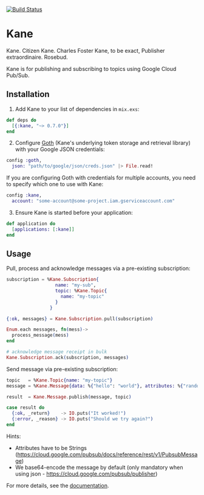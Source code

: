[![Build Status](https://travis-ci.org/peburrows/kane.svg?branch=master)](https://travis-ci.org/peburrows/kane)

# Kane

Kane. Citizen Kane. Charles Foster Kane, to be exact, Publisher extraordinaire. Rosebud.

Kane is for publishing and subscribing to topics using Google Cloud Pub/Sub.

## Installation

1. Add Kane to your list of dependencies in `mix.exs`:

```elixir
def deps do
  [{:kane, "~> 0.7.0"}]
end
```

2. Configure [Goth](https://github.com/peburrows/goth) (Kane's underlying token storage and retrieval library) with your Google JSON credentials:

```elixir
config :goth,
  json: "path/to/google/json/creds.json" |> File.read!
```

If you are configuring Goth with credentials for multiple accounts, you need to specify which one to use with Kane:

```elixir
config :kane,
  account: "some-account@some-project.iam.gserviceaccount.com"
```

3. Ensure Kane is started before your application:

```elixir
def application do
  [applications: [:kane]]
end
```

## Usage

Pull, process and acknowledge messages via a pre-existing subscription:

```elixir
subscription = %Kane.Subscription{
                  name: "my-sub",
                  topic: %Kane.Topic{
                    name: "my-topic"
                  }
                }

{:ok, messages} = Kane.Subscription.pull(subscription)

Enum.each messages, fn(mess)->
  process_message(mess)
end

# acknowledge message receipt in bulk
Kane.Subscription.ack(subscription, messages)
```

Send message via pre-existing subscription:

```elixir
topic   = %Kane.Topic{name: "my-topic"}
message = %Kane.Message{data: %{"hello": "world"}, attributes: %{"random" => "attr"}}

result  = Kane.Message.publish(message, topic)

case result do
  {:ok, _return}    -> IO.puts("It worked!")
  {:error, _reason} -> IO.puts("Should we try again?")
end
```

Hints:

- Attributes have to be Strings (https://cloud.google.com/pubsub/docs/reference/rest/v1/PubsubMessage)
- We base64-encode the message by default (only mandatory when using json - https://cloud.google.com/pubsub/publisher)

For more details, see the [documentation](http://hexdocs.pm/kane).
